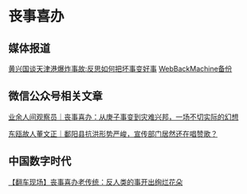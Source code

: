 # 丧事喜办

## 媒体报道

[黄兴国谈天津港爆炸事故:反思如何把坏事变好事](https://news.sina.com.cn/c/2016-03-08/doc-ifxpzzhk2544241.shtml) [WebBackMachine备份](https://web.archive.org/web/2016*/https://news.sina.com.cn/c/2016-03-08/doc-ifxpzzhk2544241.shtml)

## 微信公众号相关文章

[业余人间观察员｜丧事喜办：从庚子事变到灾难兴邦，一场不切实际的幻想](https://chinadigitaltimes.net/chinese/681320.html)

[东瓯故人董文正｜鄱阳县抗洪形势严峻，宣传部门居然还在唱赞歌？](https://chinadigitaltimes.net/chinese/650873.html)

## 中国数字时代

[【翻车现场】丧事喜办老传统：反人类的事开出绚烂花朵](https://chinadigitaltimes.net/chinese/680961.html)

